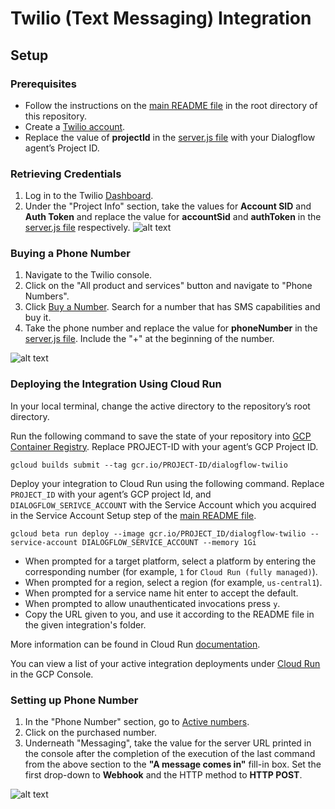 # Twilio (Text Messaging) Integration

## Setup

### Prerequisites

- Follow the instructions on the [main README file](https://github.com/GoogleCloudPlatform/dialogflow-integrations#readme) in the root directory of this repository.
- Create a [Twilio account](https://www.twilio.com/try-twilio).
- Replace the value of __projectId__ in the [server.js file](https://github.com/GoogleCloudPlatform/dialogflow-integrations/blob/03676af04840c21c12e2590393d5542602591bee/twilio/server.js#L32) with your Dialogflow agent’s Project ID.

### Retrieving Credentials

1. Log in to the Twilio [Dashboard](https://www.twilio.com/console). 
2. Under the "Project Info" section, take the values for  __Account SID__ and __Auth Token__ and replace the value for __accountSid__ and __authToken__ in the [server.js file](https://github.com/GoogleCloudPlatform/dialogflow-integrations/blob/03676af04840c21c12e2590393d5542602591bee/twilio/server.js#L34-L35) respectively. 
![alt text](images/twilio-retrieving-credentials.png)

### Buying a Phone Number

1. Navigate to the Twilio console. 
2. Click on the "All product and services" button and navigate to "Phone Numbers". 
3. Click [Buy a Number](https://www.twilio.com/console/phone-numbers/search). Search for a 
number that has SMS capabilities and buy it. 
4. Take the phone number and replace the value for __phoneNumber__ in the [server.js file](https://github.com/GoogleCloudPlatform/dialogflow-integrations/blob/03676af04840c21c12e2590393d5542602591bee/twilio/server.js#L33). Include the "+" at the beginning of the number.

![alt text](images/twilio-buying-a-phone-number.png)

### Deploying the Integration Using Cloud Run

In your local terminal, change the active directory to the repository’s root directory.

Run the following command to save the state of your repository into [GCP Container Registry](https://console.cloud.google.com/gcr/). Replace PROJECT-ID with your agent’s GCP Project ID.

```shell
gcloud builds submit --tag gcr.io/PROJECT-ID/dialogflow-twilio
```

Deploy your integration to Cloud Run using the following command. Replace `PROJECT_ID` with your agent’s GCP project Id, and `DIALOGFLOW_SERIVCE_ACCOUNT` with the Service Account which you acquired in the Service Account Setup step of the [main README file](../readme.md).

```shell
gcloud beta run deploy --image gcr.io/PROJECT_ID/dialogflow-twilio --service-account DIALOGFLOW_SERVICE_ACCOUNT --memory 1Gi
```

- When prompted for a target platform, select a platform by entering the corresponding number (for example, ``1`` for ``Cloud Run (fully managed)``).
 - When prompted for a region, select a region (for example, ``us-central1``).
 - When prompted for a service name hit enter to accept the default.
 - When prompted to allow unauthenticated invocations press ``y``.
 - Copy the URL given to you, and use it according to the README file in the
 given integration's folder.

More information can be found in Cloud Run
[documentation](https://cloud.google.com/run/docs/deploying).

You can view a list of your active integration deployments under [Cloud Run](https://console.cloud.google.com/run) in the GCP Console.

### Setting up Phone Number

1. In the "Phone Number" section, go to [Active numbers](https://www.twilio.com/console/phone-numbers/incoming).
2. Click on the purchased number. 
3. Underneath "Messaging", take the value for the server URL printed in the console after the completion of the execution of the last command from the above section to the __"A message comes in"__ fill-in box. Set the first drop-down to __Webhook__ and the HTTP method to __HTTP POST__. 

![alt text](images/twilio-setup-phone-number.png)
